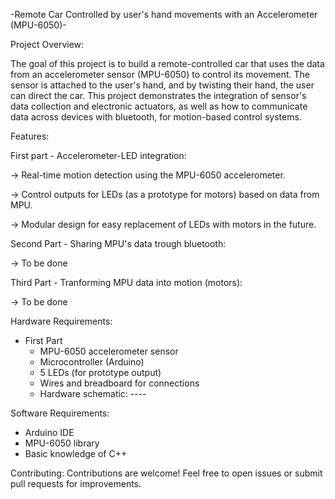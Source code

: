 -Remote Car Controlled by user's hand movements with an Accelerometer (MPU-6050)- 

Project Overview:

The goal of this project is to build a remote-controlled car that uses the data from an accelerometer sensor (MPU-6050) to control its movement. The sensor is attached to the user's hand, and by twisting their hand, the user can direct the car. This project demonstrates the integration of sensor's data collection and electronic actuators, as well as how to communicate data across devices with bluetooth, for motion-based control systems.


Features:

First part - Accelerometer-LED integration:

  -> Real-time motion detection using the MPU-6050 accelerometer.
  
  -> Control outputs for LEDs (as a prototype for motors) based on data from MPU.
  
  -> Modular design for easy replacement of LEDs with motors in the future.
  

Second Part - Sharing MPU's data trough bluetooth:

  -> To be done


Third Part - Tranforming MPU data into motion (motors):

  -> To be done

  

Hardware Requirements:

- First Part
    - MPU-6050 accelerometer sensor
    - Microcontroller (Arduino)
    - 5 LEDs (for prototype output)
    - Wires and breadboard for connections
    - Hardware schematic: ----


Software Requirements:
  - Arduino IDE
  - MPU-6050 library
  - Basic knowledge of C++


Contributing:
Contributions are welcome! Feel free to open issues or submit pull requests for improvements.
